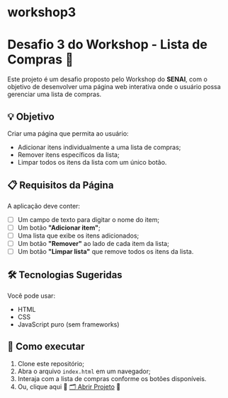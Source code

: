 # workshop3

# Desafio 3 do Workshop - Lista de Compras 🛒

Este projeto é um desafio proposto pelo Workshop do **SENAI**, com o objetivo de desenvolver uma página web interativa onde o usuário possa gerenciar uma lista de compras.

## 💡 Objetivo

Criar uma página que permita ao usuário:

- Adicionar itens individualmente a uma lista de compras;
- Remover itens específicos da lista;
- Limpar todos os itens da lista com um único botão.

## 📋 Requisitos da Página

A aplicação deve conter:

- [ ] Um campo de texto para digitar o nome do item;
- [ ] Um botão **"Adicionar item"**;
- [ ] Uma lista que exibe os itens adicionados;
- [ ] Um botão **"Remover"** ao lado de cada item da lista;
- [ ] Um botão **"Limpar lista"** que remove todos os itens da lista.

## 🛠 Tecnologias Sugeridas

Você pode usar:

- HTML
- CSS
- JavaScript puro (sem frameworks)

## 🚀 Como executar

1. Clone este repositório;
2. Abra o arquivo `index.html` em um navegador;
3. Interaja com a lista de compras conforme os botões disponíveis.
4. Ou, clique aqui 🔗 [🗂️ Abrir Projeto](https://wagnermarcellus.github.io/workshop3/) 🔗


